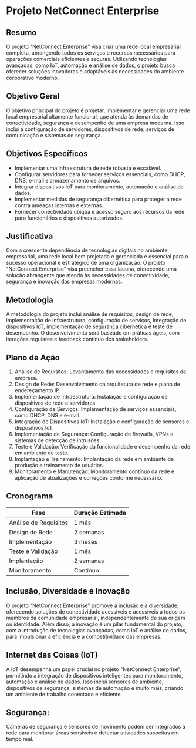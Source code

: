 # Projeto NetConnect Enterprise

## Resumo
O projeto "NetConnect Enterprise" visa criar uma rede local empresarial completa, abrangendo todos os serviços e recursos necessários para operações comerciais eficientes e seguras. Utilizando tecnologias avançadas, como IoT, automação e análise de dados, o projeto busca oferecer soluções inovadoras e adaptáveis às necessidades do ambiente corporativo moderno.

## Objetivo Geral
O objetivo principal do projeto é projetar, implementar e gerenciar uma rede local empresarial altamente funcional, que atenda às demandas de conectividade, segurança e desempenho de uma empresa moderna. Isso inclui a configuração de servidores, dispositivos de rede, serviços de comunicação e sistemas de segurança.

## Objetivos Específicos
- Implementar uma infraestrutura de rede robusta e escalável.
- Configurar servidores para fornecer serviços essenciais, como DHCP, DNS, e-mail e armazenamento de arquivos.
- Integrar dispositivos IoT para monitoramento, automação e análise de dados.
- Implementar medidas de segurança cibernética para proteger a rede contra ameaças internas e externas.
- Fornecer conectividade ubíqua e acesso seguro aos recursos da rede para funcionários e dispositivos autorizados.

## Justificativa
Com a crescente dependência de tecnologias digitais no ambiente empresarial, uma rede local bem projetada e gerenciada é essencial para o sucesso operacional e estratégico de uma organização. O projeto "NetConnect Enterprise" visa preencher essa lacuna, oferecendo uma solução abrangente que atenda às necessidades de conectividade, segurança e inovação das empresas modernas.

## Metodologia
A metodologia do projeto inclui análise de requisitos, design de rede, implementação de infraestrutura, configuração de serviços, integração de dispositivos IoT, implementação de segurança cibernética e teste de desempenho. O desenvolvimento será baseado em práticas ágeis, com iterações regulares e feedback contínuo dos stakeholders.

## Plano de Ação
1. Análise de Requisitos: Levantamento das necessidades e requisitos da empresa.
2. Design de Rede: Desenvolvimento da arquitetura de rede e plano de endereçamento IP.
3. Implementação de Infraestrutura: Instalação e configuração de dispositivos de rede e servidores.
4. Configuração de Serviços: Implementação de serviços essenciais, como DHCP, DNS e e-mail.
5. Integração de Dispositivos IoT: Instalação e configuração de sensores e dispositivos IoT.
6. Implementação de Segurança: Configuração de firewalls, VPNs e sistemas de detecção de intrusões.
7. Teste e Validação: Verificação da funcionalidade e desempenho da rede em ambiente de teste.
8. Implantação e Treinamento: Implantação da rede em ambiente de produção e treinamento de usuários.
9. Monitoramento e Manutenção: Monitoramento contínuo da rede e aplicação de atualizações e correções conforme necessário.

## Cronograma
| Fase                  | Duração Estimada |
|-----------------------|------------------|
| Análise de Requisitos | 1 mês            |
| Design de Rede        | 2 semanas        |
| Implementação         | 3 meses          |
| Teste e Validação     | 1 mês            |
| Implantação           | 2 semanas        |
| Monitoramento         | Contínuo         |

## Inclusão, Diversidade e Inovação
O projeto "NetConnect Enterprise" promove a inclusão e a diversidade, oferecendo soluções de conectividade acessíveis e acessíveis a todos os membros da comunidade empresarial, independentemente de sua origem ou identidade. Além disso, a inovação é um pilar fundamental do projeto, com a introdução de tecnologias avançadas, como IoT e análise de dados, para impulsionar a eficiência e a competitividade das empresas.

## Internet das Coisas (IoT)
A IoT desempenha um papel crucial no projeto "NetConnect Enterprise", permitindo a integração de dispositivos inteligentes para monitoramento, automação e análise de dados. Isso inclui sensores de ambiente, dispositivos de segurança, sistemas de automação e muito mais, criando um ambiente de trabalho conectado e eficiente.

## Segurança: 

Câmeras de segurança e sensores de movimento podem ser integrados à rede para monitorar áreas sensíveis e detectar atividades suspeitas em tempo real.

